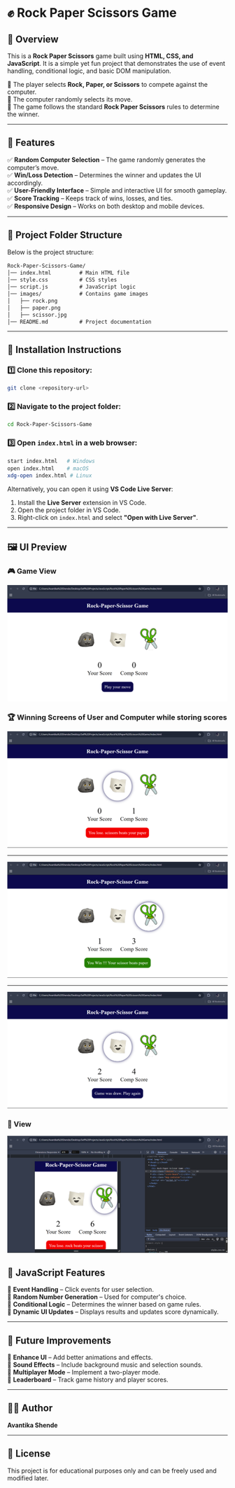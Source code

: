 # ✊ Rock Paper Scissors Game  

## 📝 Overview  
This is a **Rock Paper Scissors** game built using **HTML, CSS, and JavaScript**. It is a simple yet fun project that demonstrates the use of event handling, conditional logic, and basic DOM manipulation.  

🔹 The player selects **Rock, Paper, or Scissors** to compete against the computer.  
🔹 The computer randomly selects its move.  
🔹 The game follows the standard **Rock Paper Scissors** rules to determine the winner.  

---

## 🎯 Features  
✅ **Random Computer Selection** – The game randomly generates the computer’s move.  
✅ **Win/Loss Detection** – Determines the winner and updates the UI accordingly.  
✅ **User-Friendly Interface** – Simple and interactive UI for smooth gameplay.  
✅ **Score Tracking** – Keeps track of wins, losses, and ties.  
✅ **Responsive Design** – Works on both desktop and mobile devices.  

---

## 📂 Project Folder Structure  
Below is the project structure:  

```
Rock-Paper-Scissors-Game/
│── index.html         # Main HTML file
│── style.css          # CSS styles
│── script.js          # JavaScript logic
│── images/            # Contains game images
│   ├── rock.png
│   ├── paper.png
│   ├── scissor.jpg
│── README.md          # Project documentation
```

---

## 🚀 Installation Instructions  

### 1️⃣ Clone this repository:  
```sh
git clone <repository-url>
```  

### 2️⃣ Navigate to the project folder:  
```sh
cd Rock-Paper-Scissors-Game
```

### 3️⃣ Open `index.html` in a web browser:  
```sh
start index.html   # Windows
open index.html    # macOS
xdg-open index.html # Linux
```

Alternatively, you can open it using **VS Code Live Server**:  
1. Install the **Live Server** extension in VS Code.  
2. Open the project folder in VS Code.  
3. Right-click on `index.html` and select **"Open with Live Server"**.  

---
## 🖼️ UI Preview

### 🎮 Game View
![RockPaperScissors](screenshots/ss3.png)

### 🏆 Winning Screens of User and Computer while storing scores  
![RockPaperScissors](screenshots/ss4.png)

---
![RockPaperScissors](screenshots/ss5.png)

---
![RockPaperScissors](screenshots/ss1.png)

### 🔄 View
![RockPaperScissors](screenshots/ss2.png)





## 🎨 JavaScript Features  
🔹 **Event Handling** – Click events for user selection.  
🔹 **Random Number Generation** – Used for computer's choice.  
🔹 **Conditional Logic** – Determines the winner based on game rules.  
🔹 **Dynamic UI Updates** – Displays results and updates score dynamically.  

---

## 🔮 Future Improvements  
🚀 **Enhance UI** – Add better animations and effects.  
🚀 **Sound Effects** – Include background music and selection sounds.  
🚀 **Multiplayer Mode** – Implement a two-player mode.  
🚀 **Leaderboard** – Track game history and player scores.  

---

## 👩‍💻 Author  
**Avantika Shende**  

---

## 📜 License  
This project is for educational purposes only and can be freely used and modified later.  
